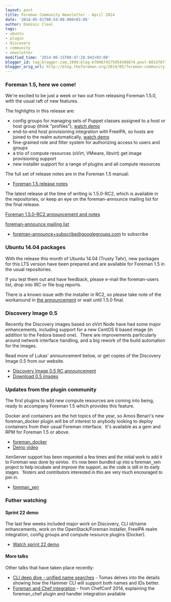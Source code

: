 ```yaml
---
layout: post
title: Foreman Community Newsletter - April 2014
date: '2014-05-01T00:54:00.000+03:00'
author: Dominic Cleal
tags:
- ubuntu
- plugin
- discovery
- community
- newsletter
modified_time: '2014-06-15T08:47:28.942+03:00'
blogger_id: tag:blogger.com,1999:blog-6789674575954398874.post-8814707785129550858
blogger_orig_url: http://blog.theforeman.org/2014/05/foreman-community-newsletter-april-2014.html
---
```


<!--more-->

### Foreman 1.5, here we come!

We're excited to be just a week or two out from releasing Foreman 1.5.0,
with the usual raft of new features.  
  
The highlights in this release are:  

-   config groups for managing sets of Puppet classes assigned to a host
    or host group (think "profiles"), [watch
    demo](http://www.youtube.com/watch?v=XliDyFFi-SI&feature=share&t=43m4s)
-   end-to-end host provisioning integration with FreeIPA, so hosts are
    joined to the realm automatically, [watch
    demo](http://www.youtube.com/watch?v=XliDyFFi-SI&feature=share&t=35m42s)
-   fine-grained role and filter system for authorizing access to users
    and groups
-   a trio of compute resources (oVirt, VMware, libvirt) get image
    provisioning support
-   new installer support for a range of plugins and all compute
    resources

The full set of release notes are in the Foreman 1.5 manual:  

-   [Foreman 1.5 release
    notes](http://theforeman.org/manuals/1.5/index.html#Releasenotesfor1.5)

The latest release at the time of writing is 1.5.0-RC2, which is
available in the repositories, or keep an eye on the foreman-announce
mailing list for the final release.  

[Foreman 1.5.0-RC2 announcement and
notes](https://groups.google.com/forum/#!topic/foreman-announce/Np0Iuf1P23I) 

[foreman-announce mailing
list](https://groups.google.com/forum/#!forum/foreman-announce)

-   foreman-announce+subscribe@googlegroups.com to subscribe

  

### Ubuntu 14.04 packages

With the release this month of Ubuntu 14.04 (Trusty Tahr), new packages
for this LTS version have been prepared and are available for Foreman
1.5 in the usual repositories.  
  
If you test them out and have feedback, please e-mail the foreman-users
list, drop into IRC or file bug reports.  
  
There is a known issue with the installer in RC2, so please take note of
the workaround in [the
announcement](https://groups.google.com/forum/#!topic/foreman-announce/Np0Iuf1P23I)
or wait until 1.5.0 final.  
  

### Discovery Image 0.5

Recently the Discovery images based on oVirt Node have had some major
enhancements, including support for a new CentOS 6 based image (in
addition to the Fedora based one).  There are improvements particularly
around network interface handling, and a big rework of the build
automation for the images.  
  
Read more of Lukas' announcement below, or get copies of the Discovery
Image 0.5 from our website.  

-   [Discovery Image 0.5 RC
    announcement](https://groups.google.com/forum/#!topic/foreman-announce/QrVGyakL3k8)
-   [Download 0.5
    images](http://yum.theforeman.org/discovery/releases/0.5/)

  

### Updates from the plugin community

The first plugins to add new compute resources are coming into being,
ready to accompany Foreman 1.5 which provides this feature.  
  
Docker and containers are the hot topics of the year, so Amos Benari's
new foreman\_docker plugin will be of interest to anybody looking to
deploy containers from their usual Foreman interface.  It's available as
a gem and RPM for Foreman 1.5 or above.  

-   [foreman\_docker](https://github.com/theforeman/foreman-docker#readme)
-   [Demo
    video](http://www.youtube.com/watch?v=XliDyFFi-SI&feature=share&t=48m59s)

<span
style="font-family: Helvetica, sans-serif; font-size: 10.5pt;">XenServer
support has been requested a few times and the initial work to add it to
Foreman was done by ooVoo.  It's now been bundled up into a foreman\_xen
project to help incubate and improve the support, as the code is still
in its early stages.  Testers and contributors interested in this are
very much encouraged to join in.</span>

-   <span
    style="color: windowtext; font-family: Helvetica, sans-serif; font-size: 10.5pt;"><span
    id="OBJ_PREFIX_DWT2149_com_zimbra_url" class="Object"
    style="color: #336699; cursor: pointer;">[foreman\_xen](https://github.com/theforeman/foreman-xen/)</span></span>

### Futher watching

#### Sprint 22 demo

The last few weeks included major work on Discovery, CLI id/name
enhancements, work on the OpenStack/Foreman installer, FreeIPA realm
integration, config groups and compute resource plugins (Docker).  

-   [Watch sprint 22 demo](https://www.youtube.com/watch?v=XliDyFFi-SI)

#### More talks

Other talks that have taken place recently:  

-   [CLI deep dive - unified name
    searches](https://www.youtube.com/watch?v=cLc27ANEZ_Q) - Tomas
    delves into the details showing how the Hammer CLI will support both
    names and IDs better. 
-   [Foreman and Chef
    integration](https://www.youtube.com/watch?v=mtR0mCeisbs) - from
    ChefConf 2014, explaining the foreman\_chef plugin and handler
    integration available
